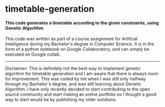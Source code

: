 # timetable-generation

#### This code generates a timetable according to the given constraints, using Genetic Algorithm

This code was written as part of a course assignment for Artifcial Intelligence during my Bachelor's degree in Computer Science. It is in the form of a python notebook on Google Collaboratory, and can simply be executed on Google collab.

-------------------------------------------------------------------------------------------------------------------------------------------------------------------------

Disclaimer: This is definitely not the best way to implement genetic algorithm for timetable generation and I am aware that there is always room for improvement. This was coded by me when I was still only halfway through my Bachelor's degree, and was still learning about Genetic Algorithm. I have only recently decided to start contributing to the open source community and start making an online portfolio so I thought a good way to start would be by publishing my older solutions.
